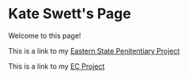 
# Kate Swett's Page

Welcome to this page!

This is a link to my [Eastern State Penitentiary Project](ESPproject.html)

This is a link to my [EC Project](ecproject.html)
